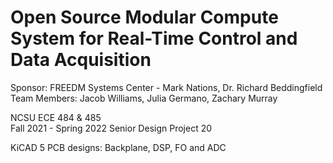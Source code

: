 #  Open Source Modular Compute System for Real-Time Control and Data Acquisition

Sponsor: FREEDM Systems Center - Mark Nations, Dr. Richard Beddingfield
Team Members: Jacob Williams, Julia Germano, Zachary Murray

NCSU ECE 484 & 485  
Fall 2021 - Spring 2022
Senior Design Project 20

KiCAD 5 PCB designs: Backplane, DSP, FO and ADC


